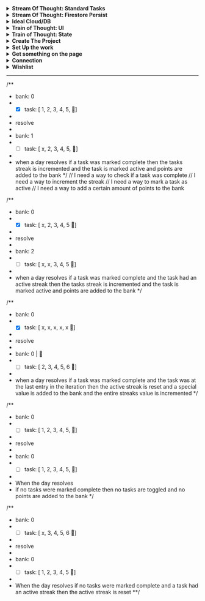 
<details>
	<summary>
		<strong>Stream Of Thought: Standard Tasks</strong>
	</summary>

> So I have finally hit a major refactoring point. I want to add standard tasks, ones that I can create, complete, move to history, and move back if necessary.
> I am going to have to recover from shooting myself in the foot first, because I named all the streak stuff "task" so the first thing is to refactor that to be just streaks
> And in looking forward I am going to have to be a little careful because I am also going to want daily tasks, that are like teh standard task but it doesn't get moved to history.
> I can think about how that gets implemented later, but it's more that I need to keep things open, so I can easily adapt it later.

- [x] how can I read that I am in a test env to disable firebase?
- [x] create cypress watch so I can make my changes and get live updates
- [x] refactor `/task` to be `/streaks`
- [x] move `Task` component to a shared `/component` location
- [x] update `Task` component so that it can be composed with other type of tasks
- [x] create exports necessary for tests
- [x] create tests for task CRUD
- [x] create entities for "tasks" and "history",
- [x] add create task input
- [ ] add task list to UI
- [ ] add history view
- [ ] add restore task button
- [ ] add handler to bank to move task's value
- [ ] https://firebase.google.com/docs/auth/web/firebaseui

</details>

<details>
	<summary>
		<strong>Stream Of Thought: Firestore Persist</strong>
	</summary>

> So I know that I am doing things very wrong writing everything to the Firestore everytime I make a change to state.
> And there are certainly a number of things I could do to improve the situation but honestly right now I just need this thing to move along.
> So all improvements I can think of will go to Ideal Cloud/DB, but for now the job is GET IT DONE.

- [x] FireStore Persist
	- [x] locate my persist code in the previous points
	- [x] port over persist
	- [x] read the new docs
		- [x] [collection](https://firebase.google.com/docs/reference/js/firestore_.md#collection)
		  > Gets a CollectionReference
		  Not too much I can do with it, so I need to use getDoc(s)
		- [x] [getDoc](https://firebase.google.com/docs/reference/js/firestore_.md#getdoc)
		  > Reads the document referred to by this DocumentReference.
		  `getDocs` lets you specify a query and get an array, but if I'm only playing by myself
		  then I don't need to query.
		  But really I care about `DocumentReference`
		  > A DocumentSnapshot contains data read from a document in your Firestore database.
		  The data can be extracted with .data() or .get(<field>) to get a specific field.
		- [x] [setDoc](https://firebase.google.com/docs/reference/js/firestore_.md#setdoc)
		  > Writes to the document referred to by this DocumentReference. If the document does not yet exist, it will be created.
		  > If you provide `merge` or `mergeFields`, the provided data can be merged into an existing document.
		  Perhaps I can in the future send just the chunk of state that has been updated, rather than sending the whole thing
	- [x] set up persisting an object
	- [x] get object persist working
</details>

<details>
	<summary>
		<strong>Ideal Cloud/DB</strong>
	</summary>

> OK I have finally hit the wall that I feel I always run into and then drop
> Cloud Storage. At savepoint I need a database.
> I wish to high hell that I could just save my entire redux store on every change but that doesn't seem to be possible.
> My wish would be something like [immer-to-firestore](https://github.com/tdawes/immer-to-firestore)
> where I could perform JS actions on an object and that would be translated to firestore/supabase/what-ever.
> It's possible my answer still lies with GraphQL, but that's going to require a lot of reading and learning.
> I may end up splitting my time between learning that and forward progress on streaks. So I am going to need to do some thinking
> For the time being I think I need to do some quick and dirty work on streaks to keep it going,
> namely use my `redux-persist` hack where I write the whole string of my state to firebase through `redux-persist`.
> I presume it's "gross" but it also let's me maintian my forward progress on this app, while I figure out what I am looking for

> my number one concern is not having to work in two projects, so no client/server situation.
> Even if they both live in the same project, I really don't want to have to maintain a front and backend
- [ ] Firebase Security
    - [ ] auth based security
    - [ ] [javascript - Is it safe to expose Firebase apiKey to the public? - Stack Overflow](https://stackoverflow.com/questions/37482366/is-it-safe-to-expose-firebase-apikey-to-the-public)
        - [x] how do [Firebase](https://firebase.google.com/docs/projects/api-keys) say to secure my keys
        - [ ] [How to secure your Firebase project even when your API key is publicly available | by Devesu | Medium](https://medium.com/@devesu/how-to-secure-your-firebase-project-even-when-your-api-key-is-publicly-available-a462a2a58843)
        - [x] [How to keep your Firebase project safe and secure from everyone - DEV Community](https://dev.to/obnoxiousnerd/how-to-keep-your-firebase-project-safe-and-secure-from-everyone-1p2i)
        - [ ] [Hiding API Keys with Environment Variables](https://www.youtube.com/watch?v=17UVejOw3zA)
        - [ ] does [dotenv](https://github.com/motdotla/dotenv) secure anything or just make it easier
        - [ ] how does [GitHub - prescottprue/firething](https://github.com/prescottprue/firething) secure env
        - [ ] [Dotenv Action · Actions · GitHub Marketplace · GitHub](https://github.com/marketplace/actions/dotenv-action)
        - [ ] how does [bulletproof-react](https://github.com/alan2207/bulletproof-react/tree/master/src) secure it's api
        - [ ] [environment variables - How do I use an env file with GitHub Actions? - Stack Overflow](https://stackoverflow.com/questions/60176044/how-do-i-use-an-env-file-with-github-actions)
    - [ ] [env based keys](https://firebase.google.com/docs/projects/api-keys#test-vs-prod-keys)
- [ ] Magic Wand DB
    - [ ] draft what the "magic wand" option would be
    - [ ] why don't I think Apollo is that option
    - [ ] draft what I think existing tools I could use for that would be
    - [ ] draft how I could abstract all of my work with RTK to that
    - [ ] could [redux-deep-diff](https://www.npmjs.com/package/redux-deep-diff) help?
    - [ ] could [redux-undo](https://github.com/omnidan/redux-undo) help
    - [ ] could [microdiff](https://github.com/AsyncBanana/microdiff?ck_subscriber_id=478727104) help
    - [ ] can I get the patch notes from immer to use with [immer-to-firestore](https://github.com/tdawes/immer-to-firestore)
- [ ] Apollo Odyssey
    - [ ] [LIFT-OFF I: BASICS](https://odyssey.apollographql.com/lift-off-part1/feature-overview-and-setup)
    - [ ] [Lift-off II: Resolvers](https://odyssey.apollographql.com/lift-off-part2)
    - [ ] [LIFT-OFF III: ARGUMENTS](https://odyssey.apollographql.com/lift-off-part3)
    - [ ] [LIFT-OFF IV: MUTATIONS](https://odyssey.apollographql.com/lift-off-part4)

</details>

<details>
	<summary>
		<strong>Train of Thought: UI</strong>
	</summary>

> ok so that last "Train of Thought" probably went on for long enoug, so this is where the new one starts.
> Once again I am going to try and stay away from all of that good foundational scaffolding that I'm working on in bulletproof
> in exchange for speed of getting things done here
> I can feel my motivation waning a bit so I really need to be good about laying out small chunks and reminding myself
> how much faster this will make my mornings, and just think once streaks are done I can start with regular tasking and automating the backlog

- [x] create Task Feature
- [x] move task store to feature
- [x] create component for Task
- [x] port over component for streak [sandbox](https://codesandbox.io/s/epic-lalande-87qkj?file=/src/App.js)
- [x] set my defaults for layout
- [x] use [Custom CSS Reset](https://www.joshwcomeau.com/css/custom-css-reset/)
- [x] add the React Error Overlay
- [x] wire up toggle tasks
- [x] wire up resolve day
- [x] why does resolve day break? (I was doing `{ payload: { bank } }` destructuring on `{}`, and there's no good messaging for destructuring errors)
- [x] persist state
    - [x] localStorage
    - [x] add [firebase connections](https://console.firebase.google.com/u/0/project/points-streaks/firestore/data/~2Fstate~2FmBCVz1POhx56wpHNrvjW)
        - [x] add emulation https://firebase.google.com/docs/emulator-suite & https://firebase.google.com/docs/emulator-suite/connect_and_prototype?database=Firestore
        - [x] [Firestore QuickStart](https://firebase.google.com/docs/firestore/quickstart#web-version-9)
    - [x] [rect-redux-firebase + redux-persist](https://github.com/prescottprue/react-redux-firebase/blob/master/docs/integrations/redux-persist.md)
    - [x] read [React and Firebase without Redux](https://prescottprue.medium.com/react-and-firebase-without-redux-5c1b2b6a6ba1)
    - [x] just add basic read [Use with Redux-Persist](https://redux-toolkit.js.org/usage/usage-guide#use-with-react-redux-firebase)
    - [x] wire up firebase/supabase to persistence [react-redux-firebase](https://redux-toolkit.js.org/usage/usage-guide#use-with-react-redux-firebase)
    - [x] RTK-Query?
- [ ] Deploy
  - [ ] convert all firebase config to env
  - [ ] use https://vercel.com/new/import?s=https%3A%2F%2Fgithub.com%2FeasilyBaffled%2Fpoints-streaks for first deploy
  - [ ] how to tie vercel's new with github actions
- [ ] Persist v2
  - [ ] how to do persistence with state migration [?](https://www.freecodecamp.org/news/how-to-use-redux-persist-when-migrating-your-states-a5dee16b5ead/)
- [ ] Testing
    - [ ] [Testing React + Firebase Apps With Cypress](https://prescottprue.medium.com/testing-react-firebase-apps-with-cypress-7d7a64d155de)
    - [ ] [cypress-firebase](https://github.com/prescottprue/cypress-firebase)
    - [x] [Set up the Local Emulator Suite](https://firebase.google.com/docs/rules/emulator-setup)
    - [ ] [Unit Testing Firebase Testing Quickstarts](https://firebaseopensource.com/projects/firebase/quickstart-testing/)

- [ ] Styling
    - [ ] [try styling](https://tailwindcss.com/blog/tailwindcss-v3)
</details>


<details>
	<summary>
		<strong>Train of Thought: State</strong>
	</summary>

> I am trying to build to `resolveDay` and to that end the next piece that I think I need is `Bank`
> So I am working on that. **BUT** I still don't have a way to solve the global state issue, so I am not creating a `bankSlice`
> Rather I am defining the object that would be used in `createSlice` that way if I chose I can work it into a `globalSlice` with the other pieces.

- [x] how do i define selectors
- [x] define a selector that produces the point value of a pizza and amount of pizza
- [x] should I use selectors in my unit tests?
- [x] bank unit tests
- [x] create redux slice sandbox for experiments [redux/toolkit sandbox](https://codesandbox.io/s/beautiful-merkle-tw0lo?file=/src/store.js)
- [x] https://redux.js.org/understanding/history-and-design/middleware#the-final-approach
- [x] https://redux-toolkit.js.org/api/getDefaultMiddleware
- [x] can I tell when state has or will change in the middleware?
- [x] how does the default middleware work?
- [x] what if I only return the updated action
- [x] sketch out `resolveDay` as a middleware that will serve as the director reading state, and dictating to each reducer what it will need to do
- [x] create tests based on the scenarios assuming a full redux store
- [x] create store based on the `sandbox`
- [x] create selectors for resolve day
- [x] #resolveDaySelectors get value of completed tasks for the bank
- [x] #resolveDaySelectors create action detailer
- [x] test `resolveDay` with the bank and `getDaysPoints`
- [x] load `initialState` for tests
- [x] create _actual_ initialState
</details>

<details>
	<summary>
		<strong>Create The Project</strong>
	</summary>

> I don't really want to get too bogged down in the infrastructure, like I would with Bulletproof, this is really to get the thing off the ground. because nothing is more valuable than just using the damn thing. So this is, "just enough to use it" which includes:

- [x] create repo
- [x] pick cloud place to work for now
- [x] use `vite` to create a project
- [x] add `readme.md`
- [ ] add `.gitignore`
- [x] add redux toolkit requirements
- [x] add Cypress for unit testing
- [x] add the fun script to update deps if PRs Pass
- [ ] https://docs.cypress.io/guides/continuous-integration/github-actions?utm_source=Test+Runner&utm_medium=CI+Prompt+1&utm_campaign=GitHub&utm_content=Automatic
- [ ] add .eslint
- [ ] configure prettier-eslint
- [ ] try https://github.com/github/copilot-docs/blob/main/docs/jetbrains/gettingstarted.md
</details>

<details>
	<summary>
		<strong>Set Up the work</strong>
	</summary>

> This is going to be real TDD. which means I don't write code until there is absolutely no other option. That starts with the "definitions" changes I created in [[problem statement]]. For each entry I will:
- [ ] name the situation
- [ ] define the necessary types
- [ ] give a 1 line description that includes, in, out, why and possible variations.
- [ ] create unit test to exercise the situation.
- [ ] all tests will fail
</details>

<details>
	<summary>
		<strong>Get something on the page</strong>
	</summary>

> Using the unit tests as my strict guide I will start making them pass

- [ ] set up example with [createEntityAdapter](https://redux-toolkit.js.org/api/createEntityAdapter)
- [ ] add redux dev tools
- [ ] can I use the redux dev tools as my UI?
- [ ] send "api" to the console
- [ ] subscribe to state change with `console.log`
- [ ] pass initial state
- [ ] pass toggle
- [ ] ...
</details>

<details>
	<summary>
		<strong>Connection</strong>
	</summary>

> Once I have had the satisfaction of getting work done, it's time to make it matter.
> I am going to use supabase as my data store so that I can access it anywhere

- [ ] read the docs
- [ ] update my unit tests to mock supabase (if necessary)
- [ ] persist changes to supabase
- [ ] read state from supabase on start
- [ ] update from supabase when there's a change
</details>

<details>
	<summary>
		<strong>Wishlist</strong>
	</summary>

> This is going to be everything that I would like to do
- [ ] ...

</details>

---
/**
* bank: 0
* - [x] task: [ 1, 2, 3, 4, 5, 🍕]
*
* resolve
*
* bank: 1
* - [ ] task: [ x, 2, 3, 4, 5, 🍕]
*
* when a day resolves
  if a task was marked complete
  then the tasks streak is incremented
  and the task is marked active
  and points are added to the bank
  */
  // I need a way to check if a task was complete
  // I need a way to increment the streak
  // I need a way to mark a task as active
  // I need a way to add a certain amount of points to the bank

/**
* bank: 0
* - [x] task: [ x, 2, 3, 4, 5 🍕]
*
* resolve
*
* bank: 2
* - [ ] task: [ x, x, 3, 4, 5 🍕]
*
* when a day resolves
  if a task was marked complete
  and the task had an active streak
  then the tasks streak is incremented
  and the task is marked active
  and points are added to the bank
  */

/**
* bank: 0
* - [x] task: [ x, x, x, x, x 🍕]
*
* resolve
*
* bank: 0 | 🍕
* - [ ] task: [ 2, 3, 4, 5, 6 🍕]
*
* when a day resolves
  if a task was marked complete
  and the task was at the last entry in the iteration
  then the active streak is reset
  and a special value is added to the bank
  and the entire streaks value is incremented
  */

/**
* bank: 0
* - [ ] task: [ 1, 2, 3, 4, 5, 🍕]
*
* resolve
*
* bank: 0
* - [ ] task: [ 1, 2, 3, 4, 5, 🍕]
*
* When the day resolves
* 	if no tasks were marked complete
	 then no tasks are toggled
	 and no points are added to the bank
	 */

/**
* bank: 0
* - [ ] task: [ x, 3, 4, 5, 6 🍕]
*
* resolve
*
* bank: 0
* - [ ] task: [ 1, 2, 3, 4, 5 🍕]
*
* When the day resolves
  if no tasks were marked complete
  and a task had an active streak
  then the active streak is reset
  **/
